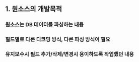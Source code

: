 
## 1. 원소스의 개발목적
### 원소스는 DB 데이터를 파싱하는 내용
### 필드별로 다른 디코딩 방식, 다른 파싱 방식이 필요
### 유지보수시 필드 추가/삭제/변경시 용이하도록 작업했던 내용
